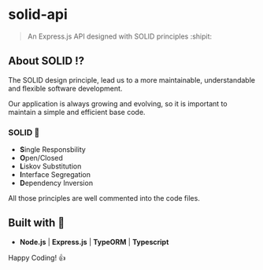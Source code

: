# solid-api

> An Express.js API designed with SOLID principles :shipit:

## About SOLID :interrobang:

The SOLID design principle, lead us to a more maintainable, understandable and flexible software development.

Our application is always growing and evolving, so it is important to maintain a simple and efficient base code.

### SOLID :elephant:

- **S**ingle Responsbility
- **O**pen/Closed
- **L**iskov Substitution
- **I**nterface Segregation
- **D**ependency Inversion

All those principles are well commented into the code files.

## Built with :metal:

- **Node.js** | **Express.js** | **TypeORM** | **Typescript**

Happy Coding! :+1:
